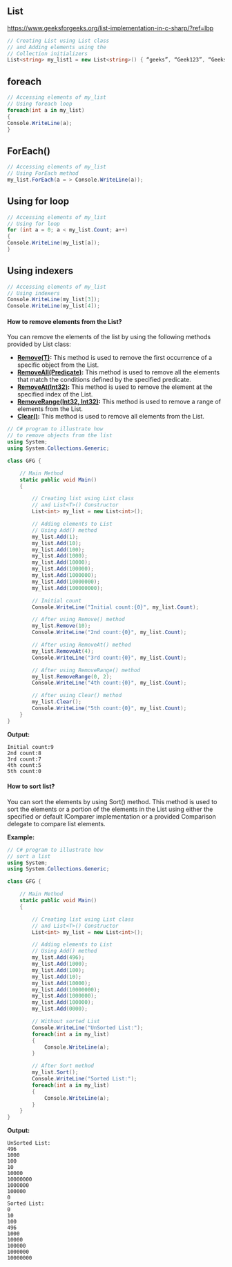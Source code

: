 ## List

https://www.geeksforgeeks.org/list-implementation-in-c-sharp/?ref=lbp

```c#
// Creating List using List class 
// and Adding elements using the 
// Collection initializers 
List<string> my_list1 = new List<string>() { “geeks”, “Geek123”, “GeeksforGeeks” }; 
```
## foreach
```c#
// Accessing elements of my_list 
// Using foreach loop 
foreach(int a in my_list) 
{ 
Console.WriteLine(a); 
} 
```

## ForEach()

```c#
// Accessing elements of my_list 
// Using ForEach method 
my_list.ForEach(a = > Console.WriteLine(a)); 
```

## **Using for loop**

```c#
// Accessing elements of my_list 
// Using for loop 
for (int a = 0; a < my_list.Count; a++) 
{ 
Console.WriteLine(my_list[a]); 
} 
```



## **Using indexers**

```c#
// Accessing elements of my_list 
// Using indexers 
Console.WriteLine(my_list[3]); 
Console.WriteLine(my_list[4]); 
```

#### How to remove elements from the List?

You can remove the elements of the list by using the following methods provided by List<T> class:

- [**Remove(T)**](https://www.geeksforgeeks.org/c-removing-the-specified-element-from-the-list/)**:** This method is used to remove the first occurrence of a specific object from the List.
- [**RemoveAll(Predicate)**](https://www.geeksforgeeks.org/c-remove-all-elements-of-a-list-that-match-the-conditions-defined-by-the-predicate/)**:** This method is used to remove all the elements that match the conditions defined by the specified predicate.
- [**RemoveAt(Int32)**](https://www.geeksforgeeks.org/c-how-to-remove-the-element-from-the-specified-index-of-the-list/)**:** This method is used to remove the element at the specified index of the List.
- [**RemoveRange(Int32, Int32)**](https://www.geeksforgeeks.org/c-removing-a-range-of-elements-from-the-list/)**:** This method is used to remove a range of elements from the List<T>.
- [**Clear()**](https://www.geeksforgeeks.org/c-removing-all-the-elements-from-the-list/)**:** This method is used to remove all elements from the List<T>.

```c#
// C# program to illustrate how
// to remove objects from the list
using System;
using System.Collections.Generic;

class GFG {

	// Main Method
	static public void Main()
	{

		// Creating list using List class
		// and List<T>() Constructor
		List<int> my_list = new List<int>();

		// Adding elements to List
		// Using Add() method
		my_list.Add(1);
		my_list.Add(10);
		my_list.Add(100);
		my_list.Add(1000);
		my_list.Add(10000);
		my_list.Add(100000);
		my_list.Add(1000000);
		my_list.Add(10000000);
		my_list.Add(100000000);

		// Initial count
		Console.WriteLine("Initial count:{0}", my_list.Count);

		// After using Remove() method
		my_list.Remove(10);
		Console.WriteLine("2nd count:{0}", my_list.Count);

		// After using RemoveAt() method
		my_list.RemoveAt(4);
		Console.WriteLine("3rd count:{0}", my_list.Count);

		// After using RemoveRange() method
		my_list.RemoveRange(0, 2);
		Console.WriteLine("4th count:{0}", my_list.Count);

		// After using Clear() method
		my_list.Clear();
		Console.WriteLine("5th count:{0}", my_list.Count);
	}
}

```

**Output:** 

```
Initial count:9
2nd count:8
3rd count:7
4th count:5
5th count:0
```

#### How to sort list?

You can sort the elements by using Sort() method. This method is used to sort the elements or a portion of the elements in the List<T> using either the specified or default IComparer<T> implementation or a provided Comparison<T> delegate to compare list elements.

**Example:** 

```c#
// C# program to illustrate how
// sort a list
using System;
using System.Collections.Generic;

class GFG {

	// Main Method
	static public void Main()
	{

		// Creating list using List class
		// and List<T>() Constructor
		List<int> my_list = new List<int>();

		// Adding elements to List
		// Using Add() method
		my_list.Add(496);
		my_list.Add(1000);
		my_list.Add(100);
		my_list.Add(10);
		my_list.Add(10000);
		my_list.Add(10000000);
		my_list.Add(1000000);
		my_list.Add(100000);
		my_list.Add(0000);

		// Without sorted List
		Console.WriteLine("UnSorted List:");
		foreach(int a in my_list)
		{
			Console.WriteLine(a);
		}

		// After Sort method
		my_list.Sort();
		Console.WriteLine("Sorted List:");
		foreach(int a in my_list)
		{
			Console.WriteLine(a);
		}
	}
}

```

**Output:** 

```
UnSorted List:
496
1000
100
10
10000
10000000
1000000
100000
0
Sorted List:
0
10
100
496
1000
10000
100000
1000000
10000000
```
